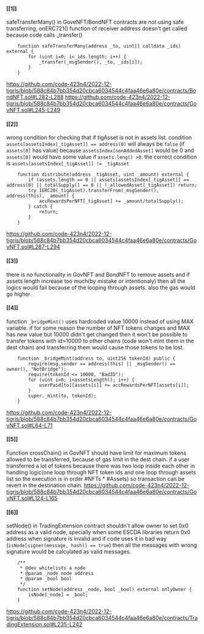 #### [[1]]
safeTransferMany() in GoveNFT/BondNFT contracts  are not using safe transferring, onERC721() function of receiver address doesn't get called because code calls _transfer()
```
    function safeTransferMany(address _to, uint[] calldata _ids) external {
        for (uint i=0; i<_ids.length; i++) {
            _transfer(_msgSender(), _to, _ids[i]);
        }
    }
```
https://github.com/code-423n4/2022-12-tigris/blob/588c84b7bb354d20cbca6034544c4faa46e6a80e/contracts/BondNFT.sol#L282-L288
https://github.com/code-423n4/2022-12-tigris/blob/588c84b7bb354d20cbca6034544c4faa46e6a80e/contracts/GovNFT.sol#L245-L249

#### [[2]]
wrong condition for checking that if tigAsset is not in assets list. condition ` assets[assetsIndex[_tigAsset]] == address(0)` will always be `false` (if `assets[0]` has value) because `assetsIndex[nonAddedAsset]` would be 0 and `assets[0]` would have some value if `assets.leng() >0`. the correct condition is  `assets[assetsIndex[_tigAsset]] != _tigAsset`
```
    function distribute(address _tigAsset, uint _amount) external {
        if (assets.length == 0 || assets[assetsIndex[_tigAsset]] == address(0) || totalSupply() == 0 || !_allowedAsset[_tigAsset]) return;
        try IERC20(_tigAsset).transferFrom(_msgSender(), address(this), _amount) {
            accRewardsPerNFT[_tigAsset] += _amount/totalSupply();
        } catch {
            return;
        }
    }
```
https://github.com/code-423n4/2022-12-tigris/blob/588c84b7bb354d20cbca6034544c4faa46e6a80e/contracts/GovNFT.sol#L287-L294

#### [[3]]
there is no functionality in GovNFT and BondNFT to remove assets and if assets length increase too much(by mistake or intentionaly) then all the logics would fail because of the looping through assets. also the gas would go higher.

#### [[4]]
function `_bridgeMint()` uses hardcoded value 10000 instead of using MAX variable. if for some reason the number of NFT tokens changes and MAX has new value but 10000 didn't get changed then it won't be possible to transfer tokens with id>10000 to other chains (code won't mint them in the dest chain) and transferring them would cause those tokens to be lost.
```
    function _bridgeMint(address to, uint256 tokenId) public {
        require(msg.sender == address(this) || _msgSender() == owner(), "NotBridge");
        require(tokenId <= 10000, "BadID");
        for (uint i=0; i<assetsLength(); i++) {
            userPaid[to][assets[i]] += accRewardsPerNFT[assets[i]];
        }
        super._mint(to, tokenId);
    }
```
https://github.com/code-423n4/2022-12-tigris/blob/588c84b7bb354d20cbca6034544c4faa46e6a80e/contracts/GovNFT.sol#L64-L71

#### [[5]]
Function crossChain() in GovNFT should have limit for maximum tokens allowed to be transferred, because of gas limit in the dest chain. if a user transferred a lot of tokens because there was two loop inside each other in handling logic(one loop through NFT token ids and one loop through assets list so the execution is in order #NFTs * #Assets) so transaction can be revert in the destination chain.
https://github.com/code-423n4/2022-12-tigris/blob/588c84b7bb354d20cbca6034544c4faa46e6a80e/contracts/GovNFT.sol#L124-L165

#### [[6]]
setNode() in TradingExtension contract shouldn't allow owner to set 0x0 address as a valid node, specially when some ESCDA libraries return 0x0 address when signature is invalid and if code uses it in bad way (`isNode[signer(message, hash)] == true`) then all the messages with wrong signature would be calculated as valid messages.
```
    /**
     * @dev whitelists a node
     * @param _node node address
     * @param _bool bool
     */
    function setNode(address _node, bool _bool) external onlyOwner {
        isNode[_node] = _bool;
    }
```
https://github.com/code-423n4/2022-12-tigris/blob/588c84b7bb354d20cbca6034544c4faa46e6a80e/contracts/TradingExtension.sol#L235-L242

